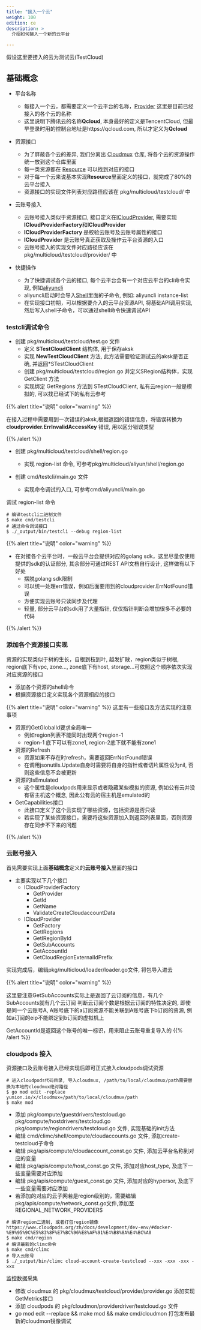 ```yaml
---
title: "接入一个云"
weight: 100
edition: ce
description: >
  介绍如何接入一个新的云平台

---
```



假设这里要接入的云为测试云(TestCloud)

## 基础概念

- 平台名称
    - 每接入一个云，都需要定义一个云平台的名称，[Provider](https://github.com/yunionio/cloudmux/blob/master/pkg/apis/compute/cloudaccount_const.go) 这里是目前已经接入的各个云的名称
    - 这里说明下腾讯云的名称**Qcloud**, 本身最好的定义是TencentCloud, 但最早登录时用的控制台地址是https://qcloud.com, 所以才定义为**Qcloud**

- 资源接口
    - 为了屏蔽各个云的差异, 我们分离出 [Cloudmux](https://github.com/yunionio/cloudmux) 仓库, 将各个云的资源操作统一放到这个仓库里面
    - 每一类资源都在 [Resource](https://github.com/yunionio/cloudmux/blob/master/pkg/cloudprovider/resources.go) 可以找到对应的接口
    - 对于每一个云来说基本实现**Resource**里面定义的接口，就完成了80%的云平台接入
    - 资源接口的实现文件列表对应路径应该在 pkg/multicloud/testcloud/ 中
- 云账号接入
    - 云账号接入类似于资源接口, 接口定义在[ICloudProvider](https://github.com/yunionio/cloudmux/blob/master/pkg/cloudprovider/cloudprovider.go), 需要实现**ICloudProviderFactory**和**ICloudProvider**
    - **ICloudProviderFactory** 是校验云账号及云账号属性的接口
    - **ICloudProvider** 是云账号真正获取及操作云平台资源的入口
    - 云账号接入的实现文件对应路径应该在 pkg/multicloud/testcloud/provider/ 中
- 快捷操作
    - 为了快捷调试各个云的接口, 每个云平台会有一个对应云平台的cli命令实现, 例如[aliyuncli](https://github.com/yunionio/cloudmux/blob/master/cmd/aliyuncli/main.go)
    - aliyuncli启动时会导入[Shell](https://github.com/yunionio/cloudmux/tree/master/pkg/multicloud/aliyun/shell)里面的子命令, 例如: aliyuncli instance-list
    - 在实现接口初期，可以根据要介入的云平台资源API, 将基础API调用实现, 然后写入shell子命令，可以通过shell命令快速调试API


### testcli调试命令

- 创建 pkg/multicloud/testcloud/test.go 文件
    - 定义 **STestCloudClient** 结构体, 用于保存aksk
    - 实现 **NewTestCloudClient** 方法, 此方法需要验证测试云的aksk是否正确, 并返回\*STestCloudClient
    - 创建 pkg/multicloud/testcloud/region.go 并定义SRegion结构体，实现 GetClient 方法
    - 实现绑定 GetRegions 方法到 STestCloudClient, 私有云region一般是模拟的, 可以找已经试下的私有云参考

{{% alert title="说明" color="warning" %}}

在接入过程中需要用到一次错误的aksk,根据返回的错误信息，将错误转换为 **cloudprovider.ErrInvalidAccessKey** 错误, 用以区分错误类型

{{% /alert %}}



- 创建 pkg/multicloud/testcloud/shell/region.go
    - 实现 region-list 命令, 可参考pkg/multicloud/aliyun/shell/region.go

- 创建 cmd/testcli/main.go 文件
    - 实现命令调试的入口, 可参考cmd/aliyuncli/main.go

调试 region-list 命令
```shell
# 编译testcli二进制文件
$ make cmd/testcli 
# 通过命令调试接口
$ ./_output/bin/testcli --debug region-list
```

{{% alert title="说明" color="warning" %}}

- 在对接各个云平台时，一般云平台会提供对应的golang sdk，这里尽量仅使用提供的sdk的认证部分, 其余部分可通过REST API文档自行设计, 这样做有以下好处
    - 摆脱golang sdk限制
    - 可以统一处理err错误，例如后面要用到的cloudprovider.ErrNotFound错误
    - 方便实现云账号只读同步及代理
    - 轻量, 部分云平台的sdk用了大量指针, 仅仅指针判断会增加很多不必要的代码

{{% /alert %}}



### 添加各个资源接口实现

资源的实现类似于树的生长，自根到枝到叶, 越发扩散，region类似于树根, region底下有vpc, zone..., zone底下有host, storage...可依照这个顺序依次实现对应资源的接口

- 添加各个资源的shell命令
- 根据资源接口定义实现各个资源相应的接口

{{% alert title="说明" color="warning" %}}
这里有一些接口及方法实现的注意事项
- 资源的GetGlobalId要求全局唯一
    - 例如region列表不能同时出现两个region-1
    - region-1 底下可以有zone1, region-2底下就不能有zone1
- 资源的Refresh
    - 资源如果不存在时refresh，需要返回ErrNotFound错误
    - 在调用jsonutils.Update自身时需要将自身的指针或者切片属性设为nil, 否则这些信息不会被更新
- 资源的IsEmulated
    - 这个属性是cloudpods用来显示或者隐藏某些模拟的资源, 例如公有云并没有宿主机这个概念, 因此公有云的宿主机是emulated的
- GetCapabilities接口
    - 此接口定义了这个云实现了哪些资源，包括资源是否只读
    - 若实现了某些资源接口，需要将这些资源加入到返回列表里面，否则资源存在同步不下来的问题

{{% /alert %}}

### 云账号接入

首先需要实现上面**基础概念**定义的**云账号接入**里面的接口
- 主要实现以下几个接口
    - ICloudProviderFactory
        - GetProvider
        - GetId
        - GetName
        - ValidateCreateCloudaccountData
    - ICloudProvider
        - GetFactory
        - GetIRegions
        - GetIRegionById
        - GetSubAccounts
        - GetAccountId
        - GetCloudRegionExternalIdPrefix

实现完成后，编辑pkg/multicloud/loader/loader.go文件, 将包导入进去

{{% alert title="说明" color="warning" %}}

这里要注意GetSubAccounts实际上是返回了云订阅的信息，有几个SubAccounts就有几个云订阅
判断云订阅个数是根据云订阅的特性决定的, 即使是同一个云账号A, A账号底下的a订阅资源不能关联到A账号底下b订阅的资源, 例如a订阅的eip不能绑定到b订阅的虚拟机上

GetAccountId是返回这个账号的唯一标识，用来阻止云账号重复导入的
{{% /alert %}}


### cloudpods 接入

资源接口及云账号接入已经实现后即可正式接入cloudpods调试资源

```shell
# 进入cloudpods代码目录, 导入cloudmux, /path/to/local/cloudmux/path需要替换为本地的cloudmux绝对路径
$ go mod edit -replace yunion.io/x/cloudmux=/path/to/local/cloudmux/path
$ make mod
```

- 添加 pkg/compute/guestdrivers/testcloud.go pkg/compute/hostdrivers/testcloud.go pkg/compute/regiondrivers/testcloud.go 文件, 实现基础的init方法
- 编辑 cmd/climc/shell/compute/cloudaccounts.go 文件, 添加create-testcloud子命令
- 编辑 pkg/apis/compute/cloudaccount\_const.go 文件, 添加云平台名称到对应的变量
- 编辑 pkg/apis/compute/host\_const.go 文件, 添加对应host\_type, 及底下一些变量需要对应添加
- 编辑 pkg/apis/compute/guest\_const.go 文件, 添加对应的hypersor, 及底下一些变量需要对应添加
- 若添加的对应的云子网若是region级别的，需要编辑pkg/apis/compute/network\_const.go文件,添加至REGIONAL\_NETWORK\_PROVIDERS


```shell
# 编译region二进制, 或者打包region镜像 https://www.cloudpods.org/zh/docs/development/dev-env/#docker-%E9%95%9C%E5%83%8F%E7%BC%96%E8%AF%91%E4%B8%8A%E4%BC%A0
$ make cmd/region
# 编译最新的climc命令
$ make cmd/climc
# 导入云账号
$ ./_output/bin/climc cloud-account-create-testcloud --xxx -xxx -xxx -xxx
```

监控数据采集

- 修改 cloudmux 的 pkg/cloudmux/testcloud/provider/provider.go 添加实现GetMetrics接口
- 添加 cloudpods 的 pkg/cloudmon/providerdriver/testcloud.go 文件
- go mod edit --replace && make mod && make cmd/cloudmon 打包发布最新的cloudmon镜像调试
